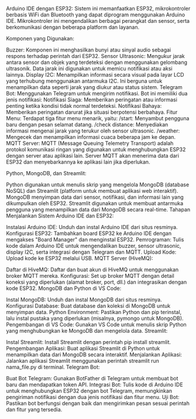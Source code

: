 Arduino IDE dengan ESP32:
Sistem ini memanfaatkan ESP32, mikrokontroler berbasis WiFi dan Bluetooth yang dapat diprogram menggunakan Arduino IDE. Mikrokontroler ini mengendalikan berbagai perangkat dan sensor, serta berkomunikasi dengan beberapa platform dan layanan.

Komponen yang Digunakan:

Buzzer: Komponen ini menghasilkan bunyi atau sinyal audio sebagai respons terhadap perintah dari ESP32.
Sensor Ultrasonic: Mengukur jarak antara sensor dan objek yang terdeteksi dengan menggunakan gelombang ultrasonik. Data jarak ini digunakan untuk memicu notifikasi atau aksi lainnya.
Display I2C: Menampilkan informasi secara visual pada layar LCD yang terhubung menggunakan antarmuka I2C. Ini berguna untuk menampilkan data seperti jarak yang diukur atau status sistem.
Telegram Bot: Menggunakan Telegram untuk mengirim notifikasi. Bot ini memiliki dua jenis notifikasi:
Notifikasi Siaga: Memberikan peringatan atau informasi penting ketika kondisi tidak normal terdeteksi.
Notifikasi Bahaya: Memberikan peringatan darurat jika situasi berpotensi berbahaya.
Fitur Menu: Terdapat tiga fitur menu menarik, yaitu:
/start: Menyambut pengguna baru dengan pesan selamat datang.
/check distance: Menyediakan informasi mengenai jarak yang terukur oleh sensor ultrasonic.
/weather: Mengecek dan menampilkan informasi cuaca beberapa jam ke depan.
MQTT Server:
MQTT (Message Queuing Telemetry Transport) adalah protokol komunikasi ringan yang digunakan untuk menghubungkan ESP32 dengan server atau aplikasi lain. Server MQTT akan menerima data dari ESP32 dan menyebarkannya ke aplikasi lain jika diperlukan.

Python, MongoDB, dan Streamlit:

Python digunakan untuk menulis skrip yang mengelola MongoDB (database NoSQL) dan Streamlit (platform untuk membuat aplikasi web interaktif).
MongoDB menyimpan data dari sensor, notifikasi, dan informasi lain yang dikumpulkan oleh ESP32.
Streamlit digunakan untuk membuat antarmuka pengguna yang menampilkan data dari MongoDB secara real-time.
Tahapan Menjalankan Sistem
Arduino IDE dan ESP32:

Instalasi Arduino IDE: Unduh dan instal Arduino IDE dari situs resminya.
Konfigurasi ESP32: Tambahkan board ESP32 ke Arduino IDE dengan mengakses "Board Manager" dan menginstal ESP32.
Pemrograman: Tulis kode dalam Arduino IDE untuk mengendalikan buzzer, sensor ultrasonic, display I2C, serta integrasi dengan Telegram dan MQTT.
Upload Kode: Upload kode ke ESP32 melalui USB.
MQTT Server (HiveMQ):

Daftar di HiveMQ: Daftar dan buat akun di HiveMQ untuk menggunakan broker MQTT mereka.
Konfigurasi: Set up broker MQTT dengan detail koneksi yang diperlukan (alamat broker, port, dll.) dan integrasikan dengan kode ESP32.
MongoDB dan Python di VS Code:

Instal MongoDB: Unduh dan instal MongoDB dari situs resminya.
Konfigurasi Database: Buat database dan koleksi di MongoDB untuk menyimpan data.
Python Environment: Pastikan Python dan pip terinstal, lalu instal pustaka yang diperlukan (misalnya, pymongo untuk MongoDB).
Pengembangan di VS Code: Gunakan VS Code untuk menulis skrip Python yang menghubungkan ke MongoDB dan mengelola data.
Streamlit:

Instal Streamlit: Install Streamlit dengan perintah pip install streamlit.
Pengembangan Aplikasi: Buat aplikasi Streamlit di Python untuk menampilkan data dari MongoDB secara interaktif.
Menjalankan Aplikasi: Jalankan aplikasi Streamlit menggunakan perintah streamlit run nama_file.py di terminal.
Telegram Bot:

Buat Bot Telegram: Gunakan BotFather di Telegram untuk membuat bot baru dan mendapatkan token API.
Integrasi Bot: Tulis kode di Arduino IDE untuk menghubungkan ESP32 dengan bot Telegram, memungkinkan pengiriman notifikasi dengan dua jenis notifikasi dan fitur menu.
Uji Bot: Pastikan bot berfungsi dengan baik dan mengirimkan pesan sesuai perintah dan fitur yang tersedia.
